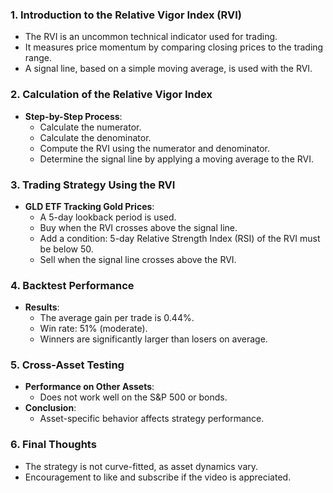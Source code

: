 ### 1. Introduction to the Relative Vigor Index (RVI)
   - The RVI is an uncommon technical indicator used for trading.
   - It measures price momentum by comparing closing prices to the trading range.
   - A signal line, based on a simple moving average, is used with the RVI.

### 2. Calculation of the Relative Vigor Index
   - **Step-by-Step Process**:
     - Calculate the numerator.
     - Calculate the denominator.
     - Compute the RVI using the numerator and denominator.
     - Determine the signal line by applying a moving average to the RVI.

### 3. Trading Strategy Using the RVI
   - **GLD ETF Tracking Gold Prices**:
     - A 5-day lookback period is used.
     - Buy when the RVI crosses above the signal line.
     - Add a condition: 5-day Relative Strength Index (RSI) of the RVI must be below 50.
     - Sell when the signal line crosses above the RVI.

### 4. Backtest Performance
   - **Results**:
     - The average gain per trade is 0.44%.
     - Win rate: 51% (moderate).
     - Winners are significantly larger than losers on average.

### 5. Cross-Asset Testing
   - **Performance on Other Assets**:
     - Does not work well on the S&P 500 or bonds.
   - **Conclusion**:
     - Asset-specific behavior affects strategy performance.

### 6. Final Thoughts
   - The strategy is not curve-fitted, as asset dynamics vary.
   - Encouragement to like and subscribe if the video is appreciated.
